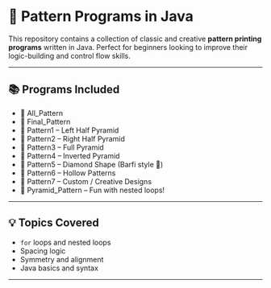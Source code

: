 # 🔷 Pattern Programs in Java

This repository contains a collection of classic and creative **pattern printing programs** written in Java. 
Perfect for beginners looking to improve their logic-building and control flow skills.

---

## 📚 Programs Included

- 🔸 All_Pattern
- 🔸 Final_Pattern
- 🔸 Pattern1 – Left Half Pyramid
- 🔸 Pattern2 – Right Half Pyramid
- 🔸 Pattern3 – Full Pyramid
- 🔸 Pattern4 – Inverted Pyramid
- 🔸 Pattern5 – Diamond Shape (Barfi style 💎)
- 🔸 Pattern6 – Hollow Patterns
- 🔸 Pattern7 – Custom / Creative Designs
- 🔸 Pyramid_Pattern – Fun with nested loops!

---

## 💡 Topics Covered

- `for` loops and nested loops
- Spacing logic
- Symmetry and alignment
- Java basics and syntax

---
